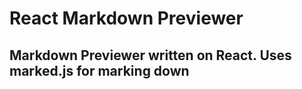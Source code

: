 # React Markdown Previewer

## Markdown Previewer written on React. Uses marked.js for marking down
